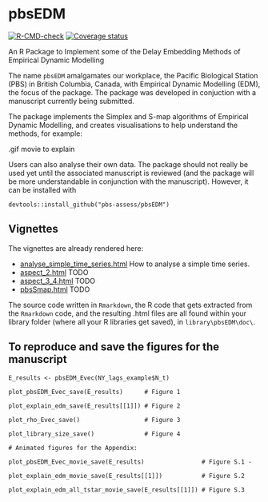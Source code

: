<!-- README.Rmd no longer generated from README.Rmd. Can edit here. -->

# pbsEDM

<!-- badges: start -->

[![R-CMD-check](https://github.com/pbs-assess/pbsEDM/workflows/R-CMD-check/badge.svg)](https://github.com/pbs-assess/pbsEDM/actions)
[![Coverage
status](https://codecov.io/gh/pbs-assess/pbsEDM/branch/master/graph/badge.svg)](https://codecov.io/github/pbs-assess/pbsEDM?branch=master)

<!-- [![Project Status: WIP – Initial development is in progress, but there
has not yet been a stable, usable release suitable for the
public.](https://www.repostatus.org/badges/latest/wip.svg)](https://www.repostatus.org/#wip) -->

<!-- badges: end -->

An R Package to Implement some of the Delay Embedding Methods of Empirical
Dynamic Modelling

The name `pbsEDM` amalgamates our workplace, the Pacific Biological Station (PBS) in British Columbia, Canada, with Empirical Dynamic Modelling (EDM), the focus of the package. The package was developed in conjuction with a manuscript currently being submitted. 

The package implements the Simplex and S-map algorithms of Empirical Dynamic Modelling, and creates visualisations to help understand the methods, for example:


.gif movie to explain

Users can also analyse their own data. The package should not really be used yet until the associated manuscript is reviewed (and the package will be more understandable in conjunction with the manuscript). However, it can be installed with

```
devtools::install_github("pbs-assess/pbsEDM")
```

## Vignettes

The vignettes are already rendered here:

* [analyse_simple_time_series.html](analyse_simple_time_series.html) How to analyse a simple time series. 
* [aspect_2.html](aspect_2.html)   TODO
* [aspect_3_4.html](aspect_3_4.html) TODO
* [pbsSmap.html](pbsSmap.html) TODO

The source code written in `Rmarkdown`, the R code that gets extracted from the
  `Rmarkdown` code, and the resulting .html files are all found within your library
  folder (where all your R libraries get saved), in
  `library\pbsEDM\doc\`.

## To reproduce and save the figures for the manuscript


```
E_results <- pbsEDM_Evec(NY_lags_example$N_t)

plot_pbsEDM_Evec_save(E_results)      # Figure 1

plot_explain_edm_save(E_results[[1]]) # Figure 2

plot_rho_Evec_save()                  # Figure 3

plot_library_size_save()              # Figure 4 

# Animated figures for the Appendix:

plot_pbsEDM_Evec_movie_save(E_results)                # Figure S.1 - 

plot_explain_edm_movie_save(E_results[[1]])           # Figure S.2 

plot_explain_edm_all_tstar_movie_save(E_results[[1]]) # Figure S.3
```

